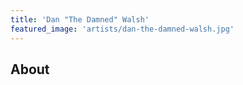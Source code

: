 ```yaml
---
title: 'Dan "The Damned" Walsh'
featured_image: 'artists/dan-the-damned-walsh.jpg'
---
```


## About


